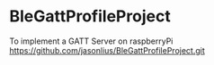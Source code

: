 # BleGattProfileProject
To implement a GATT Server on raspberryPi
https://github.com/jasonlius/BleGattProfileProject.git
